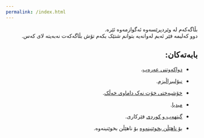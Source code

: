 ```yaml
---
permalink: /index.html
---
```


<div dir="rtl">
بڵاگەکەم لە وێردپرێسەوە ئەگوازمەوە ئێرە.
<br/>
دوو کەلیمە فێر ئەبم لەوانەیە بتوانم شتێک بکەم تۆش بڵاگەکەت نەبەیتە لای کەس.
<br/>

بابەتەکان:
- 

* [دواکەوتنی عەرەب](https://layik.github.io/blogku/دواکەوتنی_عەرەب).

* [نیۆلیبراڵیزم](https://layik.github.io/blogku/نیۆلیبراڵیزم).

* [خۆشبەختی خۆت نەک داماوی خەڵک](https://layik.github.io/blogku/خۆت).


* [میدیا](https://layik.github.io/blogku/میدیا).


* [گیتهەب و کوردی](https://layik.github.io/blogku/گیتهەب) فێرکاری.

* [بۆ ناهێڵن بخوێنینەوە](https://layik.github.io/blogku/بۆ%20ناهێڵن%20بخوێنینەوە) بۆ ناهێڵن بخوێنینەوە.

</div>
